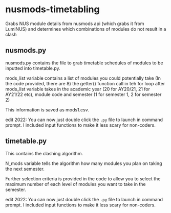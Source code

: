 # nusmods-timetabling
Grabs NUS module details from nusmods api (which grabs it from LumiNUS) and determines which combinations of modules do not result in a clash


## nusmods.py
nusmods.py contains the file to grab timetable schedules of modules to be inputted into timetable.py.

mods_list variable contains a list of modules you could potentially take (In the code provided, there are 8)
the getter() function call in teh for loop after mods_list variable takes in the academic year (20 for AY20/21, 21 for AY21/22 etc), module code and semester (1 for semester 1, 2 for semester 2)

This information is saved as mods1.csv.

edit 2022: You can now just double click the `.py` file to launch in command prompt. I included input functions to make it less scary for non-coders.

## timetable.py
This contains the clashing algorithm.

N_mods variable tells the algorithm how many modules you plan on taking the next semester.

Further selection criteria is provided in the code to allow you to select the maximum number of each level of modules you want to take in the semester.

edit 2022: You can now just double click the `.py` file to launch in command prompt. I included input functions to make it less scary for non-coders.
